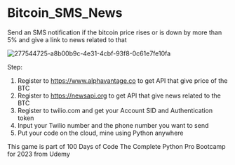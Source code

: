 # Bitcoin_SMS_News
Send an SMS notification if the bitcoin price rises or is down by more than 5% and give a link to news related to that

![277544725-a8b00b9c-4e31-4cbf-93f8-0c61e7fe10fa](https://github.com/ikhsanmasu/100-Days-of-Code-The-Complete-Python-Pro-Bootcamp/assets/76894210/dd47e337-aa57-4d5e-b5b7-a5bedf52154a)


Step:

1. Register to https://www.alphavantage.co to get API that give price of the BTC
2. Register to https://newsapi.org to get API that give news related to the BTC
3. Register to twilio.com and get your Account SID and Authentication token
4. Input your Twilio number and the phone number you want to send
5. Put your code on the cloud, mine using Python anywhere

This game is part of 100 Days of Code The Complete Python Pro Bootcamp for 2023 from Udemy
